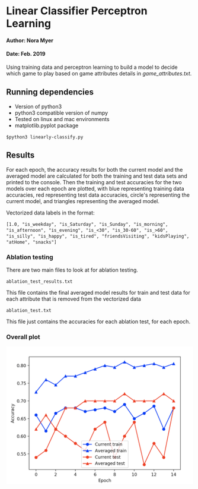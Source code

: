 # Linear Classifier Perceptron Learning
#### Author: Nora Myer
#### Date: Feb. 2019

Using training data and perceptron learning to build a model to decide which game to play based on game attributes details in *game_attributes.txt*.

## Running dependencies
- Version of python3
- python3 compatible version of numpy
- Tested on linux and mac environments
- matplotlib.pyplot package

```
$python3 linearly-classify.py
```

## Results
For each epoch, the accuracy results for both the current model and the averaged model are calculated for both the training and test data sets and printed to the console. Then the training and test accuracies for the two models over each epoch are plotted, with blue representing training data accuracies, red representing test data accuracies, circle's representing the current model, and triangles representing the averaged model.

Vectorized data labels in the format:
```
[1.0, "is_weekday", "is_Saturday", "is_Sunday", "is_morning", "is_afternoon", "is_evening", "is_<30", "is_30-60", "is_>60", "is_silly", "is_happy", "is_tired", "friendsVisiting", "kidsPlaying", "atHome", "snacks"]
```

### Ablation testing
There are two main files to look at for ablation testing.
```
ablation_test_results.txt
```
This file contains the final averaged model results for train and test data for each attribute that is removed from the vectorized data

```
ablation_test.txt
```
This file just contains the accuracies for each ablation test, for each epoch.

### Overall plot
![Accuracy plot example.](accuracy-plot.png)
